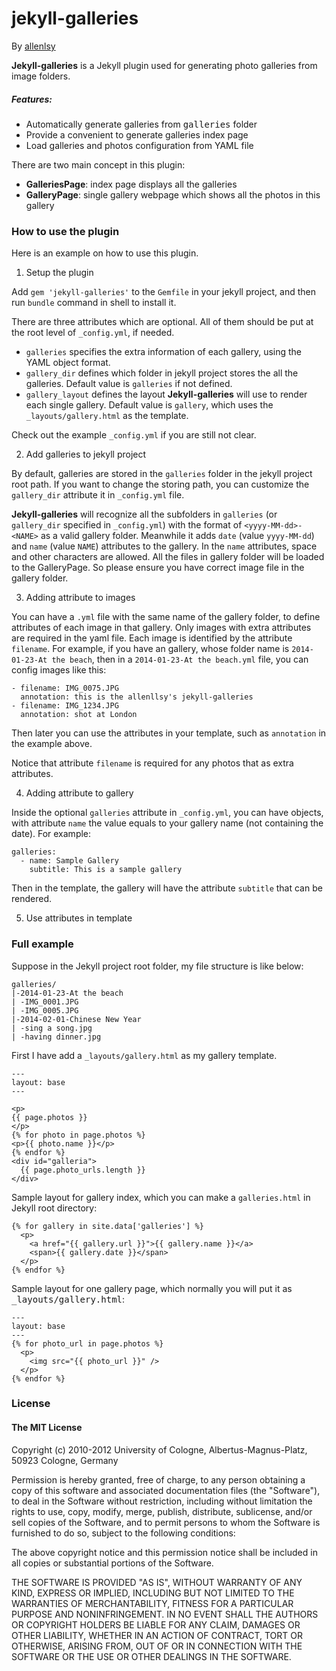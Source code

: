 # jekyll-galleries

By [allenlsy](mailto:cafe@allenlsy.com)

__Jekyll-galleries__ is a Jekyll plugin used for generating photo galleries from image folders.

##### Features:

* Automatically generate galleries from <tt>galleries</tt> folder
* Provide a convenient to generate galleries index page
* Load galleries and photos configuration from YAML file

There are two main concept in this plugin:

* __GalleriesPage__: index page displays all the galleries
* __GalleryPage__: single gallery webpage which shows all the photos in this gallery

### How to use the plugin

Here is an example on how to use this plugin.

1. Setup the plugin

Add `gem 'jekyll-galleries'` to the `Gemfile` in your jekyll project, and then run `bundle` command in shell to install it.


There are three attributes which are optional. All of them should be put at the root level of `_config.yml`, if needed.

* `galleries` specifies the extra information of each gallery, using the YAML object format.
* `gallery_dir` defines which folder in jekyll project stores the all the galleries. Default value is `galleries` if not defined.
* `gallery_layout` defines the layout __Jekyll-galleries__ will use to render each single gallery. Default value is `gallery`, which uses the `_layouts/gallery.html` as the template.

Check out the example `_config.yml` if you are still not clear.

2. Add galleries to jekyll project

By default, galleries are stored in the `galleries` folder in the jekyll project root path. If you want to change the storing path, you can customize the `gallery_dir` attribute it in `_config.yml` file.

__Jekyll-galleries__ will recognize all the subfolders in `galleries` (or `gallery_dir` specified in `_config.yml`) with the format of `<yyyy-MM-dd>-<NAME>` as a valid gallery folder. Meanwhile it adds `date` (value `yyyy-MM-dd`) and `name` (value `NAME`) attributes to the gallery. In the `name` attributes, space and other characters are allowed. All the files in gallery folder will be loaded to the GalleryPage. So please ensure you have correct image file in the gallery folder.

3. Adding attribute to images

You can have a `.yml` file with the same name of the gallery folder, to define attributes of each image in that gallery. Only images with extra attributes are required in the yaml file. Each image is identified by the attribute `filename`. For example, if you have an gallery, whose folder name is `2014-01-23-At the beach`, then in a `2014-01-23-At the beach.yml` file, you can config images like this:

    - filename: IMG_0075.JPG
      annotation: this is the allenllsy's jekyll-galleries
    - filename: IMG_1234.JPG
      annotation: shot at London

Then later you can use the attributes in your template, such as `annotation` in the example above.

Notice that attribute `filename` is required for any photos that as extra attributes.

4. Adding attribute to gallery

Inside the optional `galleries` attribute in `_config.yml`, you can have objects, with attribute `name` the value equals to your gallery name (not containing the date). For example:

    galleries:
      - name: Sample Gallery
        subtitle: This is a sample gallery

Then in the template, the gallery will have the attribute `subtitle` that can be rendered.

5. Use attributes in template


### Full example

Suppose in the Jekyll project root folder, my file structure is like below:

    galleries/
    |-2014-01-23-At the beach
    | -IMG_0001.JPG
    | -IMG_0005.JPG
    |-2014-02-01-Chinese New Year
    | -sing a song.jpg
    | -having dinner.jpg

First I have add a `_layouts/gallery.html` as my gallery template. 

    ---
    layout: base
    ---

    <p>
    {{ page.photos }}
    </p>
    {% for photo in page.photos %}
    <p>{{ photo.name }}</p>
    {% endfor %}
    <div id="galleria">
      {{ page.photo_urls.length }}
    </div>



Sample layout for gallery index, which you can make a `galleries.html` in Jekyll root directory:

    {% for gallery in site.data['galleries'] %}
      <p>
        <a href="{{ gallery.url }}">{{ gallery.name }}</a>
        <span>{{ gallery.date }}</span>
      </p>
    {% endfor %}

Sample layout for one gallery page, which normally you will put it as <tt>_layouts/gallery.html</tt>:

    ---
    layout: base
    ---
    {% for photo_url in page.photos %}
      <p>
        <img src="{{ photo_url }}" />
      </p>
    {% endfor %}

### License

#### The MIT License

Copyright (c) 2010-2012 University of Cologne,
Albertus-Magnus-Platz, 50923 Cologne, Germany

Permission is hereby granted, free of charge, to any person obtaining a copy
of this software and associated documentation files (the "Software"), to deal
in the Software without restriction, including without limitation the rights
to use, copy, modify, merge, publish, distribute, sublicense, and/or sell
copies of the Software, and to permit persons to whom the Software is
furnished to do so, subject to the following conditions:

The above copyright notice and this permission notice shall be included in
all copies or substantial portions of the Software.

THE SOFTWARE IS PROVIDED "AS IS", WITHOUT WARRANTY OF ANY KIND, EXPRESS OR
IMPLIED, INCLUDING BUT NOT LIMITED TO THE WARRANTIES OF MERCHANTABILITY,
FITNESS FOR A PARTICULAR PURPOSE AND NONINFRINGEMENT. IN NO EVENT SHALL THE
AUTHORS OR COPYRIGHT HOLDERS BE LIABLE FOR ANY CLAIM, DAMAGES OR OTHER
LIABILITY, WHETHER IN AN ACTION OF CONTRACT, TORT OR OTHERWISE, ARISING FROM,
OUT OF OR IN CONNECTION WITH THE SOFTWARE OR THE USE OR OTHER DEALINGS IN
THE SOFTWARE.


